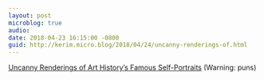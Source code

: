 ```yaml
---
layout: post
microblog: true
audio: 
date: 2018-04-23 16:15:00 -0800
guid: http://kerim.micro.blog/2018/04/24/uncanny-renderings-of.html
---
```

[Uncanny Renderings of Art History’s Famous Self-Portraits](https://hyperallergic.com/438396/allan-rubin-canon-delaware-valley-arts-alliance/) (Warning: puns)
